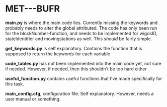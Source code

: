 # MET---BUFR

**main.py** is where the main code lies. Currently missing the keywords and probably needs to alter the global attributed. The code has only been run
for the blockNumber-function, and needs to be implemented for wigosID, stateIdentifier and movingstations as well. This _should_ be fairly simple.

**get_keywords.py** is self explanatory. Contains the function that is supposed to return the keywords for each variable

**code_tables.py** has not been implemented into the main code yet, not sure if needed. However, if needed, then this shouldn't be too hard either

**useful_function.py** contains useful functions that I've made specifically for this task.

**main_config.cfg**, configuration file. Self explanatory. However, needs a user manual or something.
